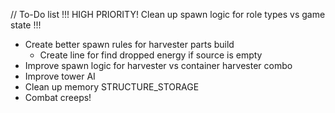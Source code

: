 // To-Do list
!!!
HIGH PRIORITY!
Clean up spawn logic for role types vs game state
!!!

- Create better spawn rules for harvester parts build
  - Create line for find dropped energy if source is empty
- Improve spawn logic for harvester vs container harvester combo
- Improve tower AI
- Clean up memory STRUCTURE_STORAGE
- Combat creeps!
